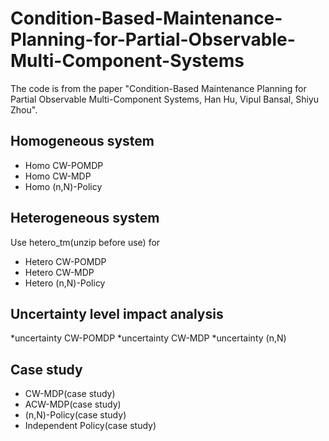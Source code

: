 # Condition-Based-Maintenance-Planning-for-Partial-Observable-Multi-Component-Systems

The code is from the paper "Condition-Based Maintenance Planning for Partial Observable Multi-Component Systems, Han Hu, Vipul Bansal, Shiyu Zhou".

## Homogeneous system 
* Homo CW-POMDP
* Homo CW-MDP
* Homo (n,N)-Policy

## Heterogeneous system
Use hetero_tm(unzip before use) for 
* Hetero CW-POMDP
* Hetero CW-MDP
* Hetero (n,N)-Policy

## Uncertainty level impact analysis
*uncertainty CW-POMDP
*uncertainty CW-MDP
*uncertainty (n,N)

## Case study
* CW-MDP(case study)
* ACW-MDP(case study)
* (n,N)-Policy(case study)
* Independent Policy(case study)
